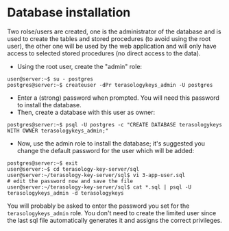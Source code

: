 # Database installation
Two rolse/users are created, one is the administrator of the database and is used to create the tables and stored procedures (to avoid using the root user), the other one will be used by the web application and will only have access to selected stored procedures (no direct access to the data).
* Using the root user, create the "admin" role:
```
user@server:~$ su - postgres
postgres@server:~$ createuser -dPr terasologykeys_admin -U postgres
```
* Enter a (strong) password when prompted. You will need this password to install the database.
* Then, create a database with this user as owner:
```
postgres@server:~$ psql -U postgres -c "CREATE DATABASE terasologykeys WITH OWNER terasologykeys_admin;"
```
* Now, use the admin role to install the database; it's suggested you change the default password for the user which will be added:
```
postgres@server:~$ exit
user@server:~$ cd terasology-key-server/sql
user@server:~/terasology-key-server/sql$ vi 3-app-user.sql
# edit the password now and save the file
user@server:~/terasology-key-server/sql$ cat *.sql | psql -U terasologykeys_admin -d terasologykeys
```
You will probably be asked to enter the password you set for the `terasologykeys_admin` role. You don't need to create the limited user since the last sql file automatically generates it and assigns the correct privileges.
